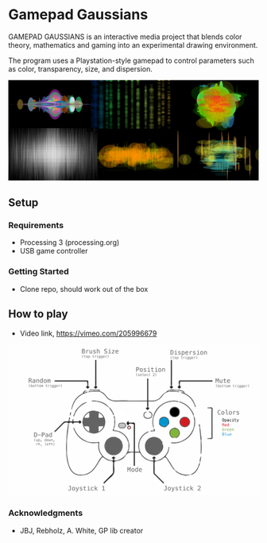 # Gamepad Gaussians

GAMEPAD GAUSSIANS is an interactive media project that blends color theory, mathematics and gaming into an experimental drawing environment. 

The program uses a Playstation-style gamepad to control parameters such as color, transparency, size, and dispersion.

<img src="docs/image_sample_grid.png" width="900px"/>

## Setup

### Requirements
- Processing 3 (processing.org)
- USB game controller

### Getting Started
- Clone repo, should work out of the box

## How to play
- Video link, https://vimeo.com/205996679

<img src="docs/controller_diagram.png" width="900px"/>

### Acknowledgments
- JBJ, Rebholz, A. White, GP lib creator
